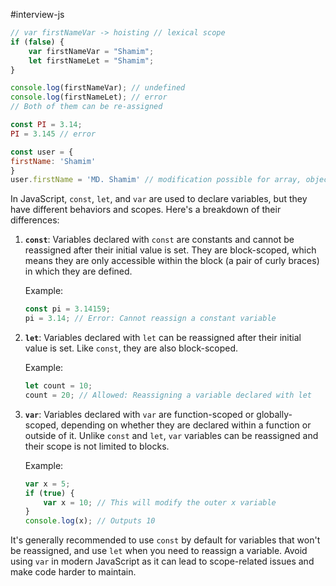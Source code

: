 #interview-js 
```js
// var firstNameVar -> hoisting // lexical scope
if (false) {
	var firstNameVar = "Shamim";
	let firstNameLet = "Shamim";
}

console.log(firstNameVar); // undefined
console.log(firstNameLet); // error
// Both of them can be re-assigned
```

```js
const PI = 3.14;
PI = 3.145 // error

const user = {
firstName: 'Shamim'
}
user.firstName = 'MD. Shamim' // modification possible for array, object property

```

In JavaScript, `const`, `let`, and `var` are used to declare variables, but they have different behaviors and scopes. Here's a breakdown of their differences:

1. **`const`**: Variables declared with `const` are constants and cannot be reassigned after their initial value is set. They are block-scoped, which means they are only accessible within the block (a pair of curly braces) in which they are defined.

   Example:
   ```javascript
   const pi = 3.14159;
   pi = 3.14; // Error: Cannot reassign a constant variable
   ```

2. **`let`**: Variables declared with `let` can be reassigned after their initial value is set. Like `const`, they are also block-scoped.

   Example:
   ```javascript
   let count = 10;
   count = 20; // Allowed: Reassigning a variable declared with let
   ```

3. **`var`**: Variables declared with `var` are function-scoped or globally-scoped, depending on whether they are declared within a function or outside of it. Unlike `const` and `let`, `var` variables can be reassigned and their scope is not limited to blocks.

   Example:
   ```javascript
   var x = 5;
   if (true) {
       var x = 10; // This will modify the outer x variable
   }
   console.log(x); // Outputs 10
   ```

It's generally recommended to use `const` by default for variables that won't be reassigned, and use `let` when you need to reassign a variable. Avoid using `var` in modern JavaScript as it can lead to scope-related issues and make code harder to maintain.